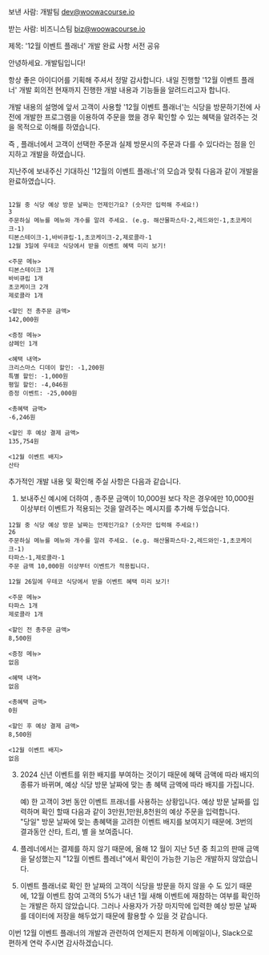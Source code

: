 보낸 사람: 개발팀 <dev@woowacourse.io>

받는 사람: 비즈니스팀 <biz@woowacourse.io>

제목: '12월 이벤트 플래너' 개발 완료 사항 서전 공유

안녕하세요. 개발팀입니다!

항상 좋은 아이디어를 기획해 주셔서 정말 감사합니다.
내일 진행할 '12월 이벤트 플래너' 개발 회의전 현재까지 진행한 개발 내용과 기능들을 알려드리고자 합니다.

개발 내용의 설명에 앞서  고객이 사용할 '12월 이벤트 플래너'는 식당을 방문하기전에 사전에 개발한 프로그램을 이용하여 주문을 했을 경우 확인할 수 있는 혜택을 알려주는 것 을
목적으로 이해를 하였습니다.

즉 , 플래너에서 고객이 선택한 주문과 실제 방문시의 주문과 다를 수 있다라는 점을 인지하고 개발을 하였습니다.

지난주에 보내주신 기대하신 '12월의 이벤트 플래너'의 모습과 맞춰 다음과 같이 개발을 완료하였습니다.

```

12월 중 식당 예상 방문 날짜는 언제인가요? (숫자만 입력해 주세요!)
3
주문하실 메뉴를 메뉴와 개수를 알려 주세요. (e.g. 해산물파스타-2,레드와인-1,초코케이크-1)
티본스테이크-1,바비큐립-1,초코케이크-2,제로콜라-1
12월 3일에 우테코 식당에서 받을 이벤트 혜택 미리 보기!

<주문 메뉴>
티본스테이크 1개
바비큐립 1개
초코케이크 2개
제로콜라 1개

<할인 전 총주문 금액>
142,000원

<증정 메뉴>
샴페인 1개

<혜택 내역>
크리스마스 디데이 할인: -1,200원
특별 할인: -1,000원
평일 할인: -4,046원
증정 이벤트: -25,000원

<총혜택 금액>
-6,246원

<할인 후 예상 결제 금액>
135,754원

<12월 이벤트 배지>
산타

```


추가적인 개발 내용 및 확인해 주실 사항은 다음과 같습니다.

1. 보내주신 예시에 더하여 , 총주문 금액이 10,000원 보다 작은 경우에만 10,000원 이상부터 이벤트가 적용되는 것을 알려주는 메시지를 추가해 두었습니다.

```
12월 중 식당 예상 방문 날짜는 언제인가요? (숫자만 입력해 주세요!)
26
주문하실 메뉴를 메뉴와 개수를 알려 주세요. (e.g. 해산물파스타-2,레드와인-1,초코케이크-1)
타파스-1,제로콜라-1
주문 금액 10,000원 이상부터 이벤트가 적용됩니다.

12월 26일에 우테코 식당에서 받을 이벤트 혜택 미리 보기!

<주문 메뉴>
타파스 1개
제로콜라 1개

<할인 전 총주문 금액>
8,500원

<증정 메뉴>
없음

<혜택 내역>
없음

<총혜택 금액>
0원

<할인 후 예상 결제 금액>
8,500원

<12월 이벤트 배지>
없음
```
 
3. 2024 신년 이벤트를 위한 배지를 부여하는 것이기 때문에 혜택 금액에 따라 배지의 종류가 바뀌며, 예상 식당 방문 날짜에 맞는 총 혜택 금액에 따라 배지를 가집니다.
 
    예)  한 고객이 3번 동안 이벤트 프래너를 사용하는 상황입니다.
   예상 방문 날짜를 입력하며 확인 할때 다음과 같이  3만원,1만원,8천원의 예상 주문을 입력합니다.  
   "당일" 방문 날짜에 맞는 총혜택을 고려한 이벤트 배지를 보여지기 때문에.
   3번의 결과동안 산타, 트리, 별 을 보여줍니다.

4.  플레너에서는 결제를 하지 않기 때문에, 올해 12 월이 지난 5년 중 최고의 판매 금액을 달성했는지 "12월 이벤트 플레너"에서 확인이 가능한 기능은 개발하지 않았습니다. 

5. 이벤트 플래너로 확인 한 날짜의 고객이 식당을 방문을 하지 않을 수 도 있기 때문에, 12월 이벤트 참여 고객의 5%가 내년 1월 새해 이벤트에 재참하는 여부를 확인하는 개발은 하지 않았습니다.
    그러나 사용자가 가장 마지막에 입력한 예상 방문 날짜를 데이터에 저장을 해두었기 때문에 활용할 수 있을 것 같습니다.

   
이번 12월 이벤트 플래너의 개발과 관련하여 언제든지 편하게 이메일이나, Slack으로 편하게 연락 주시면 감사하겠습니다.

